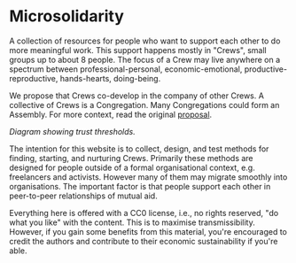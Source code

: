 # Microsolidarity

A collection of resources for people who want to support each other to do more meaningful work. This support happens mostly in "Crews", small groups up to about 8 people. The focus of a Crew may live anywhere on a spectrum between professional-personal, economic-emotional, productive-reproductive, hands-hearts, doing-being.

We propose that Crews co-develop in the company of other Crews. A collective of Crews is a Congregation. Many Congregations could form an Assembly. For more context, read the original [proposal](proposal.md).

_Diagram showing trust thresholds._

The intention for this website is to collect, design, and test methods for finding, starting, and nurturing Crews. Primarily these methods are designed for people outside of a formal organisational context, e.g. freelancers and activists. However many of them may migrate smoothly into organisations. The important factor is that people support each other in peer-to-peer relationships of mutual aid.

Everything here is offered with a CC0 license, i.e., no rights reserved, "do what you like" with the content. This is to maximise transmissibility. However, if you gain some benefits from this material, you're encouraged to credit the authors and contribute to their economic sustainability if you're able.

